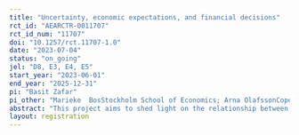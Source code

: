 ```yaml
---
title: "Uncertainty, economic expectations, and financial decisions"
rct_id: "AEARCTR-0011707"
rct_id_num: "11707"
doi: "10.1257/rct.11707-1.0"
date: "2023-07-04"
status: "on_going"
jel: "D8, E3, E4, E5"
start_year: "2023-06-01"
end_year: "2025-12-31"
pi: "Basit Zafar"
pi_other: "Marieke  BosStockholm School of Economics; Arna OlafssonCopenhagen Business School,; Enrichetta RavinaFederal Reserve Bank of Chicago"
abstract: "This project aims to shed light on the relationship between households’ expectations, their understanding of the relationship between inflation and other economic variables, and their high-frequency data on financial and labor market decisions. Specifically, in the first wave we survey clients of an Icelandic Bank and link these data to high-frequency data on their financial decisions. In the survey, at the baseline, we elicit respondents’ expectations regarding inflation, income, spending, consumption, choice of mortgage type, etc., as well as how they perceive the link between inflation and other various economic variables. A randomized subset of respondents is then informed either about (1) the past and current rate of inflation; (2) the past and current rate of inflation, and the real income effects of inflation (for example, erosion of income as well as debt in the case of high inflation; implications for inflation-indexed versus non-indexed mortgages); (3) the past and current rate of inflation, and the intertemporal substitution channel in the presence of inflation; (4) the past and current rate of inflation, and both the real income effect of inflation and the intertemporal substitution effect. At the endline, respondents are re-asked about their expectations and intended plans. We then also propose to investigate the impact on actual subsequent financial decisions, using the bank data. In the second wave, to be fielded a few months later, we will ask respondents again about their intermittent spending, financial decisions, and labor market outcomes, re-test their understanding of the mechanisms linking inflation and other macro and micro-economic variables, and study the degree and the persistence of learning about them. "
layout: registration
---
```


